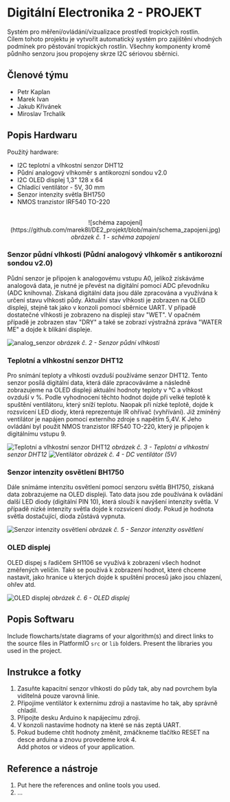 # Digitální Electronika 2 - PROJEKT
Systém pro měření/ovládání/vizualizace prostředí tropických rostlin.<br>
Cílem tohoto projektu je vytvořit automatický systém pro zajištění vhodných podmínek pro pěstování tropických rostlin. Všechny komponenty kromě půdního senzoru jsou propojeny skrze I2C sériovou sběrnici.
## Členové týmu

* Petr Kaplan
* Marek Ivan
* Jakub Křivánek
* Miroslav Trchalík

## Popis Hardwaru
Použitý hardware:
* I2C teplotní a vlhkostní senzor DHT12
* Půdní analogový vlhkoměr s antikorozní sondou v2.0
* I2C OLED displej 1,3" 128 x 64
* Chladící ventilátor - 5V, 30 mm
* Senzor intenzity světla BH1750
* NMOS tranzistor IRF540 TO-220

<br>

<div align="center">![schéma zapojení](https://github.com/marek8l/DE2_projekt/blob/main/schema_zapojeni.jpg)</div>
<div align="center"><i>obrázek č. 1 - schéma zapojení</i></div>

### Senzor půdní vlhkosti (Půdní analogový vlhkoměr s antikorozní sondou v2.0)

Půdní senzor je připojen k analogovému vstupu A0, jelikož získáváme analogová data, je nutné je převést na digitální pomocí ADC převodníku (ADC knihovna). Získaná digitální data jsou dále zpracována a využívána k určení stavu vlhkosti půdy. Aktuální stav vlhkosti je zobrazen na OLED displeji, stejně tak jako v konzoli pomocí sběrnice UART. V případě dostatečné vlhkosti je zobrazeno na displeji stav "WET". V opačném případě je zobrazen stav "DRY" a také se zobrazí výstražná zpráva  "WATER ME" a dojde k blikání displeje.<br>

![analog_senzor](https://github.com/marek8l/DE2_projekt/blob/main/analog_senzor.jpg)
<i>obrázek č. 2 - Senzor půdní vlhkosti</i> 

### Teplotní a vlhkostní senzor DHT12

Pro snímání teploty a vlhkosti ovzduší používáme senzor DHT12. Tento senzor posílá digitální data, která dále zpracováváme a následně zobrazujeme na OLED displeji aktuální hodnoty teploty v °C a vlhkost ovzduší v %. Podle vyhodnocení těchto hodnot dojde při velké teplotě k spuštění ventilátoru, který sníží teplotu. Naopak při nízké teplotě, dojde k rozsvícení LED diody, která reprezentuje IR ohřívač (vyhřívání). Již zmíněný ventilátor je napájen pomocí externího zdroje s napětím 5,4V. K Jeho ovládání byl použit NMOS tranzistor IRF540 TO-220, který je připojen k digitálnímu vstupu 9.<br>

![Teplotní a vlhkostní senzor DHT12](https://github.com/marek8l/DE2_projekt/blob/main/dht12.jpg)
<i>obrázek č. 3 - Teplotní a vlhkostní senzor DHT12</i> 
![Ventilátor](https://github.com/marek8l/DE2_projekt/blob/main/ventil%C3%A1tor.jpg)
<i>obrázek č. 4 - DC ventilátor (5V)</i>

### Senzor intenzity osvětlení BH1750

Dále snímáme intenzitu osvětlení pomocí senzoru světla BH1750, získaná data zobrazujeme na OLED displeji. Tato data jsou zde používána k ovládání další LED diody (digitální PIN 10), která slouží k navýšení intenzity světla. V případě nizké intenzity světla dojde k rozsvícení diody. Pokud je hodnota světla dostačující, dioda zůstává vypnuta.<br>

![Senzor intenzity osvětlení](https://github.com/marek8l/DE2_projekt/blob/main/bh1750.jpg)
<i>obrázek č. 5 - Senzor intenzity osvětlení</i> 

### OLED displej 
OLED dispej s řadičem SH1106 se využívá k zobrazení všech hodnot změřených veličin. Také se používá k zobrazení hodnot, které chceme nastavit, jako hranice u kterých dojde k spuštění procesů jako jsou chlazení, ohřev atd.<br>

![OLED displej](https://github.com/marek8l/DE2_projekt/blob/main/oled.jpg)
<i>obrázek č. 6 - OLED displej </i> 

## Popis Softwaru

Include flowcharts/state diagrams of your algorithm(s) and direct links to the source files in PlatformIO `src` or `lib` folders. Present the libraries you used in the project.

## Instrukce a fotky

1. Zasuňte kapacitní senzor vlhkosti do půdy tak, aby nad povrchem byla viditelná pouze varovná linie.<br>
2. Připojíme ventilátor k externímu zdroji a nastavíme ho tak, aby správně chladil.<br>
3. Připojte desku Arduino k napájecímu zdroji.<br>
4. V konzoli nastavíme hodnoty na které se nás zeptá UART.<br>
5. Pokud budeme chtít hodnoty změnit, zmáčkneme tlačítko RESET na desce arduina a znovu provedeme krok 4.<br>
 Add photos or videos of your application.<br>

##  Reference a nástroje

1. Put here the references and online tools you used.
2. ...
